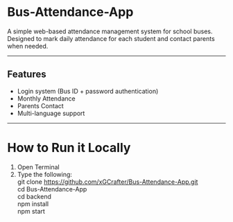 # Bus-Attendance-App
A simple web-based attendance management system for school buses. Designed to mark daily attendance for each student and contact parents when needed.

---

## Features

-  Login system (Bus ID + password authentication)
-  Monthly Attendance
- Parents Contact
- Multi-language support 

---


# How to Run it Locally
1. Open Terminal
2. Type the following: <br>
 git clone https://github.com/xGCrafter/Bus-Attendance-App.git <br>
cd Bus-Attendance-App <br>
cd backend <br>
npm install <br>
npm start <br>

<br>
